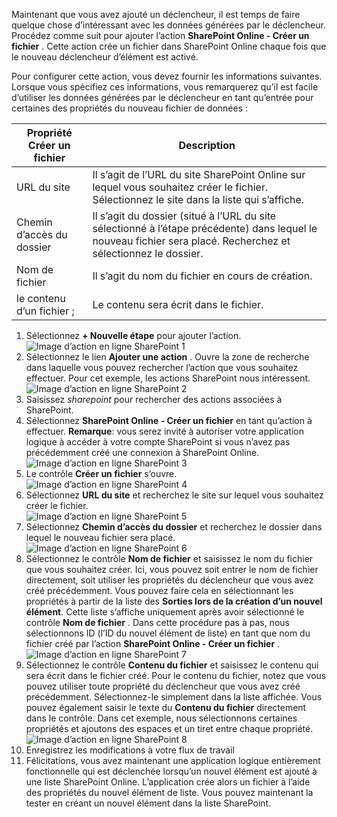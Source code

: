 Maintenant que vous avez ajouté un déclencheur, il est temps de faire quelque chose d’intéressant avec les données générées par le déclencheur. Procédez comme suit pour ajouter l’action **SharePoint Online - Créer un fichier** . Cette action crée un fichier dans SharePoint Online chaque fois que le nouveau déclencheur d’élément est activé. 

Pour configurer cette action, vous devez fournir les informations suivantes. Lorsque vous spécifiez ces informations, vous remarquerez qu’il est facile d’utiliser les données générées par le déclencheur en tant qu’entrée pour certaines des propriétés du nouveau fichier de données :

| Propriété Créer un fichier | Description |
| --- | --- |
| URL du site |Il s’agit de l’URL du site SharePoint Online sur lequel vous souhaitez créer le fichier. Sélectionnez le site dans la liste qui s’affiche. |
| Chemin d’accès du dossier |Il s’agit du dossier (situé à l’URL du site sélectionné à l’étape précédente) dans lequel le nouveau fichier sera placé. Recherchez et sélectionnez le dossier. |
| Nom de fichier |Il s’agit du nom du fichier en cours de création. |
| le contenu d’un fichier ; |Le contenu sera écrit dans le fichier. |

1. Sélectionnez **+ Nouvelle étape** pour ajouter l’action.  
   ![Image d’action en ligne SharePoint 1](./media/connectors-create-api-sharepointonline/action-1.png)  
2. Sélectionnez le lien **Ajouter une action** . Ouvre la zone de recherche dans laquelle vous pouvez rechercher l’action que vous souhaitez effectuer. Pour cet exemple, les actions SharePoint nous intéressent.    
   ![Image d’action en ligne SharePoint 2](./media/connectors-create-api-sharepointonline/action-2.png)    
3. Saisissez *sharepoint* pour rechercher des actions associées à SharePoint.
4. Sélectionnez **SharePoint Online - Créer un fichier** en tant qu’action à effectuer.   **Remarque**: vous serez invité à autoriser votre application logique à accéder à votre compte SharePoint si vous n’avez pas précédemment créé une connexion à SharePoint Online.    
   ![Image d’action en ligne SharePoint 3](./media/connectors-create-api-sharepointonline/action-3.png)    
5. Le contrôle **Créer un fichier** s’ouvre.   
   ![Image d’action en ligne SharePoint 4](./media/connectors-create-api-sharepointonline/action-4.png)     
6. Sélectionnez **URL du site** et recherchez le site sur lequel vous souhaitez créer le fichier.     
   ![Image d’action en ligne SharePoint 5](./media/connectors-create-api-sharepointonline/action-5.png)  
7. Sélectionnez **Chemin d’accès du dossier** et recherchez le dossier dans lequel le nouveau fichier sera placé.  
   ![Image d’action en ligne SharePoint 6](./media/connectors-create-api-sharepointonline/action-6.png)  
8. Sélectionnez le contrôle **Nom de fichier** et saisissez le nom du fichier que vous souhaitez créer. Ici, vous pouvez soit entrer le nom de fichier directement, soit utiliser les propriétés du déclencheur que vous avez créé précédemment. Vous pouvez faire cela en sélectionnant les propriétés à partir de la liste des **Sorties lors de la création d’un nouvel élément**. Cette liste s’affiche uniquement après avoir sélectionné le contrôle **Nom de fichier** . Dans cette procédure pas à pas, nous sélectionnons ID (l’ID du nouvel élément de liste) en tant que nom du fichier créé par l’action **SharePoint Online - Créer un fichier** .    
   ![Image d’action en ligne SharePoint 7](./media/connectors-create-api-sharepointonline/action-7.png)  
9. Sélectionnez le contrôle **Contenu du fichier** et saisissez le contenu qui sera écrit dans le fichier créé. Pour le contenu du fichier, notez que vous pouvez utiliser toute propriété du déclencheur que vous avez créé précédemment. Sélectionnez-le simplement dans la liste affichée. Vous pouvez également saisir le texte du **Contenu du fichier** directement dans le contrôle. Dans cet exemple, nous sélectionnons certaines propriétés et ajoutons des espaces et un tiret entre chaque propriété.        
   ![Image d’action en ligne SharePoint 8](./media/connectors-create-api-sharepointonline/action-8.png)  
10. Enregistrez les modifications à votre flux de travail  
11. Félicitations, vous avez maintenant une application logique entièrement fonctionnelle qui est déclenchée lorsqu’un nouvel élément est ajouté à une liste SharePoint Online. L’application crée alors un fichier à l’aide des propriétés du nouvel élément de liste.  Vous pouvez maintenant la tester en créant un nouvel élément dans la liste SharePoint. 



<!--HONumber=Nov16_HO3-->


